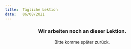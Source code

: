 ```yaml
---
title:  Tägliche Lektion
date:   06/08/2021
---
```


### <center>Wir arbeiten noch an dieser Lektion.</center>
<center>Bitte komme später zurück.</center>
